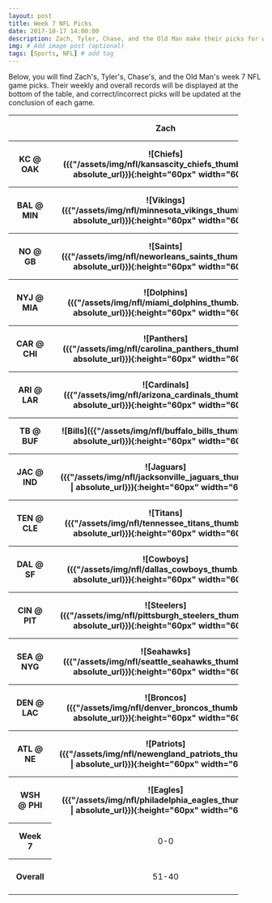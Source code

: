 ```yaml
---
layout: post
title: Week 7 NFL Picks
date: 2017-10-17 14:00:00
description: Zach, Tyler, Chase, and the Old Man make their picks for week 7 games in the NFL.
img: # Add image post (optional)
tags: [Sports, NFL] # add tag
---
```

Below, you will find Zach's, Tyler's, Chase's, and the Old Man's week 7 NFL game picks. Their weekly and overall records will be displayed
at the bottom of the table, and correct/incorrect picks will be updated at the conclusion of each game.
<style>
    .test {
        width: 90%;
    }
    th, td {
        padding: 15px;
        text-align: center;
    }
    .correct {
        border: 3px solid #339933;
    }
    .incorrect {
        border: 3px solid #ff0000;
    }
</style>
<table class='test' align='center'>
    <tr>
        <th></th>
        <th>Zach</th>
        <th>Tyler</th>
        <th>Chase</th>
        <th>Old Man</th>
    </tr>
    <tr>
        <th>KC @ OAK</th>
        <th markdown="1">![Chiefs]({{"/assets/img/nfl/kansascity_chiefs_thumb.png" | absolute_url}}){:height="60px" width="60px"}</th>
        <th></th>
        <th markdown="1">![Chiefs]({{"/assets/img/nfl/kansascity_chiefs_thumb.png" | absolute_url}}){:height="60px" width="60px"}</th>
        <th markdown="1">![Chiefs]({{"/assets/img/nfl/kansascity_chiefs_thumb.png" | absolute_url}}){:height="60px" width="60px"}</th>
    </tr>
    <tr>
        <th>BAL @ MIN</th>
        <th markdown="1">![Vikings]({{"/assets/img/nfl/minnesota_vikings_thumb.png" | absolute_url}}){:height="60px" width="60px"}</th>
        <th></th>
        <th markdown="1">![Vikings]({{"/assets/img/nfl/minnesota_vikings_thumb.png" | absolute_url}}){:height="60px" width="60px"}</th>
        <th markdown="1">![Vikings]({{"/assets/img/nfl/minnesota_vikings_thumb.png" | absolute_url}}){:height="60px" width="60px"}</th>
    </tr>
    <tr>
        <th>NO @ GB</th>
        <th markdown="1">![Saints]({{"/assets/img/nfl/neworleans_saints_thumb.png" | absolute_url}}){:height="60px" width="60px"}</th>
        <th></th>
        <th markdown="1">![Saints]({{"/assets/img/nfl/neworleans_saints_thumb.png" | absolute_url}}){:height="60px" width="60px"}</th>
        <th markdown="1">![Saints]({{"/assets/img/nfl/neworleans_saints_thumb.png" | absolute_url}}){:height="60px" width="60px"}</th>
    </tr>
    <tr>
        <th>NYJ @ MIA</th>
        <th markdown="1">![Dolphins]({{"/assets/img/nfl/miami_dolphins_thumb.png" | absolute_url}}){:height="60px" width="60px"}</th>
        <th></th>
        <th markdown="1">![Dolphins]({{"/assets/img/nfl/miami_dolphins_thumb.png" | absolute_url}}){:height="60px" width="60px"}</th>
        <th markdown="1">![Dolphins]({{"/assets/img/nfl/miami_dolphins_thumb.png" | absolute_url}}){:height="60px" width="60px"}</th>
    </tr>
    <tr>
        <th>CAR @ CHI</th>
        <th markdown="1">![Panthers]({{"/assets/img/nfl/carolina_panthers_thumb.png" | absolute_url}}){:height="60px" width="60px"}</th>
        <th></th>
        <th markdown="1">![Panthers]({{"/assets/img/nfl/carolina_panthers_thumb.png" | absolute_url}}){:height="60px" width="60px"}</th>
        <th markdown="1">![Bears]({{"/assets/img/nfl/chicago_bears_thumb.png" | absolute_url}}){:height="60px" width="60px"}</th>
    </tr>
    <tr>
        <th>ARI @ LAR</th>
        <th markdown="1">![Cardinals]({{"/assets/img/nfl/arizona_cardinals_thumb.png" | absolute_url}}){:height="60px" width="60px"}</th>
        <th></th>
        <th markdown="1">![Rams]({{"/assets/img/nfl/losangeles_rams_thumb.png" | absolute_url}}){:height="60px" width="60px"}</th>
        <th markdown="1">![Rams]({{"/assets/img/nfl/losangeles_rams_thumb.png" | absolute_url}}){:height="60px" width="60px"}</th>
    </tr>
    <tr>
        <th>TB @ BUF</th>
        <th markdown="1">![Bills]({{"/assets/img/nfl/buffalo_bills_thumb.png" | absolute_url}}){:height="60px" width="60px"}</th>
        <th></th>
        <th markdown="1">![Bills]({{"/assets/img/nfl/buffalo_bills_thumb.png" | absolute_url}}){:height="60px" width="60px"}</th>
        <th markdown="1">![Bills]({{"/assets/img/nfl/buffalo_bills_thumb.png" | absolute_url}}){:height="60px" width="60px"}</th>
    </tr>
    <tr>
        <th>JAC @ IND</th>
        <th markdown="1">![Jaguars]({{"/assets/img/nfl/jacksonville_jaguars_thumb.png" | absolute_url}}){:height="60px" width="60px"}</th>
        <th></th>
        <th markdown="1">![Jaguars]({{"/assets/img/nfl/jacksonville_jaguars_thumb.png" | absolute_url}}){:height="60px" width="60px"}</th>
        <th markdown="1">![Jaguars]({{"/assets/img/nfl/jacksonville_jaguars_thumb.png" | absolute_url}}){:height="60px" width="60px"}</th>
    </tr>
    <tr>
        <th>TEN @ CLE</th>
        <th markdown="1">![Titans]({{"/assets/img/nfl/tennessee_titans_thumb.png" | absolute_url}}){:height="60px" width="60px"}</th>
        <th></th>
        <th markdown="1">![Titans]({{"/assets/img/nfl/tennessee_titans_thumb.png" | absolute_url}}){:height="60px" width="60px"}</th>
        <th markdown="1">![Titans]({{"/assets/img/nfl/tennessee_titans_thumb.png" | absolute_url}}){:height="60px" width="60px"}</th>
    </tr>
    <tr>
        <th>DAL @ SF</th>
        <th markdown="1">![Cowboys]({{"/assets/img/nfl/dallas_cowboys_thumb.png" | absolute_url}}){:height="60px" width="60px"}</th>
        <th></th>
        <th markdown="1">![Cowboys]({{"/assets/img/nfl/dallas_cowboys_thumb.png" | absolute_url}}){:height="60px" width="60px"}</th>
        <th markdown="1">![Cowboys]({{"/assets/img/nfl/dallas_cowboys_thumb.png" | absolute_url}}){:height="60px" width="60px"}</th>
    </tr>
    <tr>
        <th>CIN @ PIT</th>
        <th markdown="1">![Steelers]({{"/assets/img/nfl/pittsburgh_steelers_thumb.png" | absolute_url}}){:height="60px" width="60px"}</th>
        <th></th>
        <th markdown="1">![Steelers]({{"/assets/img/nfl/pittsburgh_steelers_thumb.png" | absolute_url}}){:height="60px" width="60px"}</th>
        <th markdown="1">![Steelers]({{"/assets/img/nfl/pittsburgh_steelers_thumb.png" | absolute_url}}){:height="60px" width="60px"}</th>
    </tr>
    <tr>
        <th>SEA @ NYG</th>
        <th markdown="1">![Seahawks]({{"/assets/img/nfl/seattle_seahawks_thumb.png" | absolute_url}}){:height="60px" width="60px"}</th>
        <th></th>
        <th markdown="1">![Seahawks]({{"/assets/img/nfl/seattle_seahawks_thumb.png" | absolute_url}}){:height="60px" width="60px"}</th>
        <th markdown="1">![Giants]({{"/assets/img/nfl/newyork_giants_thumb.png" | absolute_url}}){:height="60px" width="60px"}</th>
    </tr>
    <tr>
        <th>DEN @ LAC</th>
        <th markdown="1">![Broncos]({{"/assets/img/nfl/denver_broncos_thumb.png" | absolute_url}}){:height="60px" width="60px"}</th>
        <th></th>
        <th markdown="1">![Broncos]({{"/assets/img/nfl/denver_broncos_thumb.png" | absolute_url}}){:height="60px" width="60px"}</th>
        <th markdown="1">![Chargers]({{"/assets/img/nfl/losangeles_chargers_thumb.png" | absolute_url}}){:height="60px" width="60px"}</th>
    </tr>
    <tr>
        <th>ATL @ NE</th>
        <th markdown="1">![Patriots]({{"/assets/img/nfl/newengland_patriots_thumb.png" | absolute_url}}){:height="60px" width="60px"}</th>
        <th></th>
        <th markdown="1">![Patriots]({{"/assets/img/nfl/newengland_patriots_thumb.png" | absolute_url}}){:height="60px" width="60px"}</th>
        <th markdown="1">![Patriots]({{"/assets/img/nfl/newengland_patriots_thumb.png" | absolute_url}}){:height="60px" width="60px"}</th>
    </tr>
    <tr>
        <th>WSH @ PHI</th>
        <th markdown="1">![Eagles]({{"/assets/img/nfl/philadelphia_eagles_thumb.png" | absolute_url}}){:height="60px" width="60px"}</th>
        <th></th>
        <th markdown="1">![Eagles]({{"/assets/img/nfl/philadelphia_eagles_thumb.png" | absolute_url}}){:height="60px" width="60px"}</th>
        <th markdown="1">![Eagles]({{"/assets/img/nfl/philadelphia_eagles_thumb.png" | absolute_url}}){:height="60px" width="60px"}</th>
    </tr>
    <tr>
        <th>Week 7</th>
        <td>0-0</td>
        <td>0-0</td>
        <td>0-0</td>
        <td>0-0</td>
    </tr>
    <tr>
        <th>Overall</th>
        <td>51-40</td>
        <td>54-37</td>
        <td>55-36</td>
        <td>49-42</td>
    </tr>
</table>
